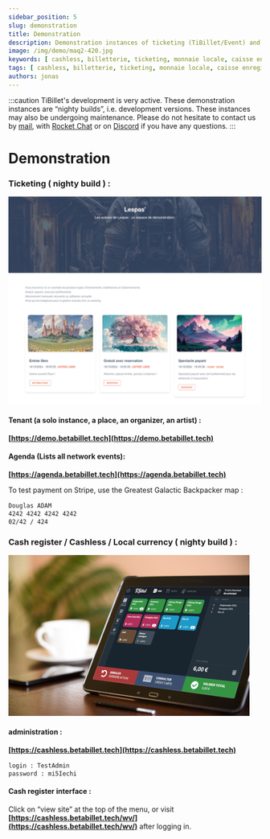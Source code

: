 ```yaml
---
sidebar_position: 5
slug: demonstration
title: Demonstration
description: Demonstration instances of ticketing (TiBillet/Event) and cash register (TiBillet/LaBoutik) which accepts payments in local currency and/or cashless, and which allows refreshment and catering orders to be managed.
image: /img/demo/maq2-420.jpg
keywords: [ cashless, billetterie, ticketing, monnaie locale, caisse enregistreuse, démonstration, festival, tiers-lieux, venue, catering ]
tags: [ cashless, billetterie, ticketing, monnaie locale, caisse enregistreuse, démonstration, festival, tiers-lieux, venue, catering ]
authors: jonas
---
```


:::caution
TiBillet's development is very active. These demonstration instances are “nighty builds”, i.e. development versions. These instances may also be undergoing maintenance. Please do not hesitate to contact us by [mail](mailto:contact@tibillet.re),
with [Rocket Chat](https://chat.communecter.org/channel/Tibillet/) or on [Discord](https://discord.gg/ecb5jtP7vY) if you have any questions.
:::

# Demonstration

### Ticketing ( nighty build ) :

![BilletDemo1.jpg](/img/demo/BilletDemo1.jpg)


#### Tenant (a solo instance, a place, an organizer, an artist) :

**[https://demo.betabillet.tech](https://demo.betabillet.tech)**

#### Agenda (Lists all network events):

**[https://agenda.betabillet.tech](https://agenda.betabillet.tech)**

To test payment on Stripe, use the Greatest Galactic Backpacker map :

    Douglas ADAM        
    4242 4242 4242 4242 
    02/42 / 424

### Cash register / Cashless / Local currency ( nighty build ) :

![maq2-420.jpg](/img/demo/maq2-420.jpg)

#### administration :

**[https://cashless.betabillet.tech](https://cashless.betabillet.tech)**

    login : TestAdmin
    password : mi5Iechi

#### Cash register interface :

Click on “view site” at the top of the menu, or visit
**[https://cashless.betabillet.tech/wv/](https://cashless.betabillet.tech/wv/)** after logging in.

